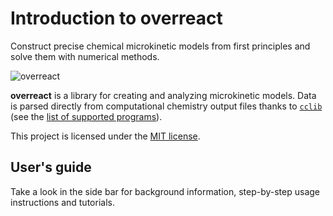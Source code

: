 # Introduction to **overreact**

Construct precise chemical microkinetic models from first principles and solve them with numerical methods.

![overreact](https://raw.githubusercontent.com/geem-lab/overreact-docs/master/logo.png)

**overreact** is a library for creating and analyzing microkinetic models.
Data is parsed directly from computational chemistry output files thanks to
[`cclib`](https://cclib.github.io/) (see the [list of supported programs](https://cclib.github.io/#summary)).

This project is licensed under the [MIT license](https://github.com/geem-lab/overreact-docs/blob/master/LICENSE).

<!-- ## _Ab initio_ thermochemistry

-   Concentration corrections
-   Symmetry corrections

## Microkinetic modelling

-   Microkinetics simulations

## Degree of rate control

-   Degree of rate control
-   Degree of selectivity control -->

## User's guide

Take a look in the side bar for background information, step-by-step usage instructions and tutorials.
